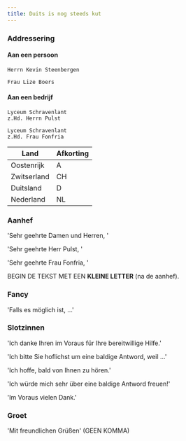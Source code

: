 ```yaml
---
title: Duits is nog steeds kut
---
```


### Addressering

#### Aan een persoon

```addr
Herrn Kevin Steenbergen
```

```addr
Frau Lize Boers
```

#### Aan een bedrijf

```addr
Lyceum Schravenlant
z.Hd. Herrn Pulst
```

```addr
Lyceum Schravenlant
z.Hd. Frau Fonfria
```

| Land | Afkorting |
| ----------- | -- |
| Oostenrijk  | A  |
| Zwitserland | CH |
| Duitsland   | D  |
| Nederland   | NL |

### Aanhef

'Sehr geehrte Damen und Herren, '

'Sehr geehrte Herr Pulst, '

'Sehr geehrte Frau Fonfria, '

BEGIN DE TEKST MET EEN **KLEINE LETTER** (na de aanhef).

### Fancy

'Falls es möglich ist, ...'

### Slotzinnen

'Ich danke Ihren im Voraus für Ihre bereitwillige Hilfe.'

'Ich bitte Sie hoflichst um eine baldige Antword, weil ...'

'Ich hoffe, bald von Ihnen zu hören.'

'Ich würde mich sehr über eine baldige Antword freuen!'

'Im Voraus vielen Dank.'

### Groet

'Mit freundlichen Grüßen' (GEEN KOMMA)